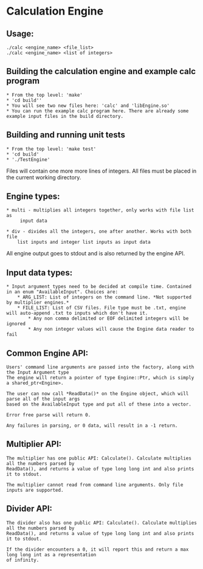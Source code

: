 # Calculation Engine

## Usage:
    ./calc <engine_name> <file_list>
    ./calc <engine_name> <list of integers>

## Building the calculation engine and example calc program
    * From the top level: 'make'
    * 'cd build''
    * You will see two new files here: 'calc' and 'libEngine.so'
    * You can run the example calc program here. There are already some example input files in the build directory.


## Building and running unit tests
    * From the top level: 'make test'
    * 'cd build'
    * './TestEngine'

Files will contain one more more lines of integers. 
All files must be placed in the current working directory.

## Engine types:
    * multi - multiplies all integers together, only works with file list as
         input data

    * div - divides all the integers, one after another. Works with both file 
        list inputs and integer list inputs as input data

All engine output goes to stdout and is also returned by the engine API.

## Input data types:
    * Input argument types need to be decided at compile time. Contained in an enum "AvailableInput". Choices are:
        * ARG_LIST: List of integers on the command line. *Not supported by multiplier engines.*
        * FILE_LIST: List of CSV files. File type must be .txt, engine will auto-append .txt to inputs which don't have it.
            * Any non comma delimited or EOF delimited integers will be ignored
            * Any non integer values will cause the Engine data reader to fail


## Common Engine API:
    Users' command line arguments are passed into the factory, along with the Input Argument type
    The engine will return a pointer of type Engine::Ptr, which is simply a shared_ptr<Engine>.

    The user can now call *ReadData()* on the Engine object, which will parse all of the input args
    based on the AvailableInput type and put all of these into a vector.

    Error free parse will return 0.

    Any failures in parsing, or 0 data, will result in a -1 return.

## Multiplier API:
    The multiplier has one public API: Calculate(). Calculate multiplies all the numbers parsed by
    ReadData(), and returns a value of type long long int and also prints it to stdout.

    The multiplier cannot read from command line arguments. Only file inputs are supported.

## Divider API:
    The divider also has one public API: Calculate(). Calculate multiplies all the numbers parsed by
    ReadData(), and returns a value of type long long int and also prints it to stdout.

    If the divider encounters a 0, it will report this and return a max long long int as a representation
    of infinity. 


